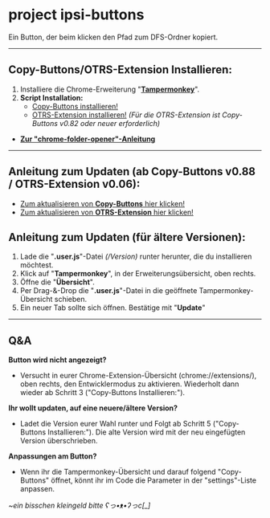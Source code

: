 # project ipsi-buttons
Ein Button, der beim klicken den Pfad zum DFS-Ordner kopiert.

----

## Copy-Buttons/OTRS-Extension Installieren:

1. Installiere die Chrome-Erweiterung "**[Tampermonkey](https://chromewebstore.google.com/detail/tampermonkey/dhdgffkkebhmkfjojejmpbldmpobfkfo?hl=de)**".
2. **Script Installation:**
    - [Copy-Buttons installieren!](https://github.com/zentolik/ipsi-buttons/raw/main/Copy-Buttons.user.js)
    - [OTRS-Extension installieren!](https://github.com/zentolik/ipsi-buttons/raw/main/_erweiterungen/OTRS-Extension/Copy-Buttons%20(OTRS-Extension).user.js) *(Für die OTRS-Extension ist Copy-Buttons v0.82 oder neuer erforderlich)*

- **[Zur "chrome-folder-opener"-Anleitung](https://github.com/zentolik/ipsi-buttons/tree/main/_erweiterungen/chrome-folder-opener)**

----

## Anleitung zum Updaten (ab Copy-Buttons v0.88 / OTRS-Extension v0.06):
- [Zum aktualisieren von **Copy-Buttons** hier klicken!](https://github.com/zentolik/ipsi-buttons/raw/main/Copy-Buttons.user.js)
- [Zum aktualisieren von **OTRS-Extension** hier klicken!](https://github.com/zentolik/ipsi-buttons/raw/main/_erweiterungen/OTRS-Extension/Copy-Buttons%20(OTRS-Extension).user.js)

## Anleitung zum Updaten (für ältere Versionen):
1. Lade die "**.user.js**"-Datei *(/Version)* runter herunter, die du installieren möchtest.
2. Klick auf "**Tampermonkey**", in der Erweiterungsübersicht, oben rechts.
3. Öffne die "**Übersicht**".
4. Per Drag-&-Drop die "**.user.js**"-Datei in die geöffnete Tampermonkey-Übersicht schieben.
5. Ein neuer Tab sollte sich öffnen. Bestätige mit "**Update**"

----

## Q&A

**Button wird nicht angezeigt?**
- Versucht in eurer Chrome-Extension-Übersicht (chrome://extensions/), oben rechts, den Entwicklermodus zu aktivieren. Wiederholt dann wieder ab Schritt 3 ("Copy-Buttons Installieren:").

**Ihr wollt updaten, auf eine neuere/ältere Version?**
- Ladet die Version eurer Wahl runter und Folgt ab Schritt 5 ("Copy-Buttons Installieren:"). Die alte Version wird mit der neu eingefügten Version überschrieben.

**Anpassungen am Button?**
- Wenn ihr die Tampermonkey-Übersicht und darauf folgend "Copy-Buttons" öffnet, könnt ihr im Code die Parameter in der "settings"-Liste anpassen.

*~ein bisschen kleingeld bitte ʕっ•ᴥ•ʔっc[_]*

